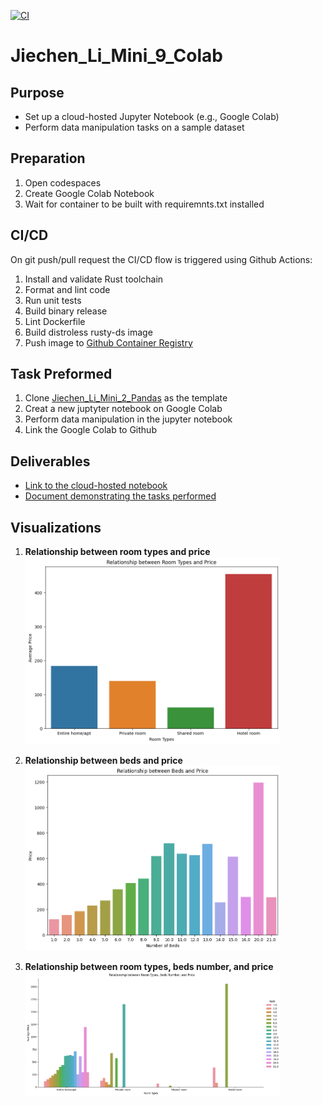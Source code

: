 [![CI](https://github.com/nogibjj/python-ruff-template/actions/workflows/cicd.yml/badge.svg)](https://github.com/nogibjj/python-ruff-template/actions/workflows/cicd.yml)

# Jiechen_Li_Mini_9_Colab

## Purpose

* Set up a cloud-hosted Jupyter Notebook (e.g., Google Colab)
* Perform data manipulation tasks on a sample dataset

## Preparation

1. Open codespaces
2. Create Google Colab Notebook
3. Wait for container to be built with requiremnts.txt installed

## CI/CD

On git push/pull request the CI/CD flow is triggered using Github Actions:

1. Install and validate Rust toolchain
2. Format and lint code
3. Run unit tests
4. Build binary release
5. Lint Dockerfile
6. Build distroless rusty-ds image
7. Push image to [Github Container Registry](https://github.com/athletedecoded?tab=packages)

## Task Preformed

1. Clone [Jiechen_Li_Mini_2_Pandas](https://github.com/nogibjj/Jiechen_Li_Mini_2_Pandas.git) as the template
2. Creat a new juptyter notebook on Google Colab
3. Perform data manipulation in the jupyter notebook
4. Link the Google Colab to Github

## Deliverables

* [Link to the cloud-hosted notebook](https://colab.research.google.com/drive/1aAoZy0GuNYF7m7dGOXIIfQOp5lXs9z5R?usp=sharing)
* [Document demonstrating the tasks performed](task_performed.md)

## Visualizations

1. **Relationship between room types and price**
<img decoding="async" src="./7.png" width="85%"><br/>  

2. **Relationship between beds and price**
<img decoding="async" src="./8.png" width="85%"><br/>

3. **Relationship between room types, beds number, and price**
<img decoding="async" src="./9.png" width="85%"><br/>
